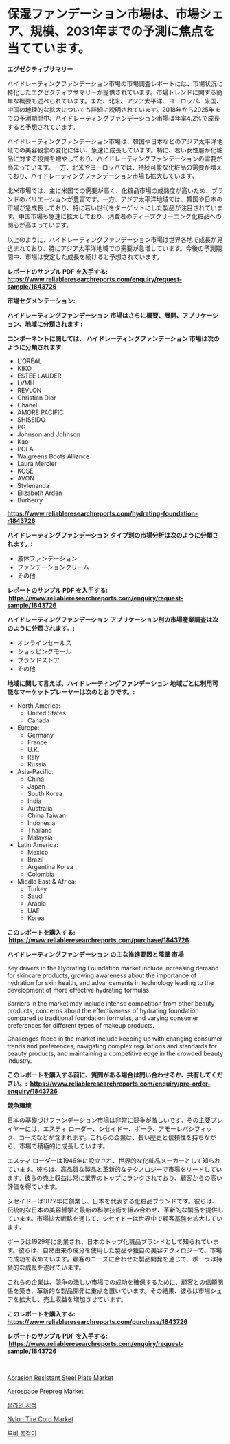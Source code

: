 <p><h1>保湿ファンデーション市場は、市場シェア、規模、2031年までの予測に焦点を当てています。</h1></p><p><strong>エグゼクティブサマリー</strong></p>
<p><p>ハイドレーティングファンデーション市場の市場調査レポートには、市場状況に特化したエグゼクティブサマリーが提供されています。市場トレンドに関する簡単な概要も述べられています。また、北米、アジア太平洋、ヨーロッパ、米国、中国の地理的な拡大についても詳細に説明されています。2018年から2025年までの予測期間中、ハイドレーティングファンデーション市場は年率4.2%で成長すると予想されています。</p><p>ハイドレーティングファンデーション市場は、韓国や日本などのアジア太平洋地域での美容観念の変化に伴い、急速に成長しています。特に、若い女性層が化粧品に対する投資を増やしており、ハイドレーティングファンデーションの需要が高まっています。一方、北米やヨーロッパでは、持続可能な化粧品の需要が増えており、ハイドレーティングファンデーション市場も拡大しています。</p><p>北米市場では、主に米国での需要が高く、化粧品市場の成熟度が高いため、ブランドのバリエーションが豊富です。一方、アジア太平洋地域では、韓国や日本の市場が急成長しており、特に若い世代をターゲットにした製品が注目されています。中国市場も急速に拡大しており、消費者のディープクリーニング化粧品への関心が高まっています。</p><p>以上のように、ハイドレーティングファンデーション市場は世界各地で成長が見込まれており、特にアジア太平洋地域での需要が急増しています。今後の予測期間中、市場は安定した成長を続けると予想されています。</p></p>
<p><strong>レポートのサンプル PDF を入手する: <a href="https://www.reliableresearchreports.com/enquiry/request-sample/1843726">https://www.reliableresearchreports.com/enquiry/request-sample/1843726</a></strong></p>
<p><strong>市場セグメンテーション:</strong></p>
<p><strong> ハイドレーティングファンデーション 市場はさらに概要、展開、アプリケーション、地域に分類されます :</strong></p>
<p><strong>コンポーネントに関しては、 ハイドレーティングファンデーション 市場は次のように分類されます: &nbsp;</strong></p>
<p><ul><li>L'ORÉAL</li><li>KIKO</li><li>ESTEE LAUDER</li><li>LVMH</li><li>REVLON</li><li>Christian Dior</li><li>Chanel</li><li>AMORE PACIFIC</li><li>SHISEIDO</li><li>PG</li><li>Johnson and Johnson</li><li>Kao</li><li>POLA</li><li>Walgreens Boots Alliance</li><li>Laura Mercier</li><li>KOSÉ</li><li>AVON</li><li>Stylenanda</li><li>Elizabeth Arden</li><li>Burberry</li></ul></p>
<p><strong><a href="https://www.reliableresearchreports.com/hydrating-foundation-r1843726">https://www.reliableresearchreports.com/hydrating-foundation-r1843726</a></strong></p>
<p><strong> ハイドレーティングファンデーション タイプ別の市場分析は次のように分類されます。:</strong></p>
<p><ul><li>液体ファンデーション</li><li>ファンデーションクリーム</li><li>その他</li></ul></p>
<p><strong>レポートのサンプル PDF を入手する: &nbsp;<a href="https://www.reliableresearchreports.com/enquiry/request-sample/1843726">https://www.reliableresearchreports.com/enquiry/request-sample/1843726</a></strong></p>
<p><strong> ハイドレーティングファンデーション アプリケーション別の市場産業調査は次のように分類されます。:</strong></p>
<p><ul><li>オンラインセールス</li><li>ショッピングモール</li><li>ブランドストア</li><li>その他</li></ul></p>
<p><strong>地域に関して言えば、ハイドレーティングファンデーション 地域ごとに利用可能なマーケットプレーヤーは次のとおりです。:</strong></p>
<p><ul>
    <li>
        North America:
        <ul>
            <li>United States</li>
            <li>Canada</li>
        </ul>
    </li>
    <li>
        Europe:
        <ul>
            <li>Germany</li>
            <li>France</li>
            <li>U.K.</li>
            <li>Italy</li>
            <li>Russia</li>
        </ul>
    </li>
    <li>
        Asia-Pacific:
        <ul>
            <li>China</li>
            <li>Japan</li>
            <li>South Korea</li>
            <li>India</li>
            <li>Australia</li>
            <li>China Taiwan</li>
            <li>Indonesia</li>
            <li>Thailand</li>
            <li>Malaysia</li>
        </ul>
    </li>
    <li>
        Latin America:
        <ul>
            <li>Mexico</li>
            <li>Brazil</li>
            <li>Argentina Korea</li>
            <li>Colombia</li>
        </ul>
    </li>
    <li>
        Middle East & Africa:
        <ul>
            <li>Turkey</li>
            <li>Saudi</li>
            <li>Arabia</li>
            <li>UAE</li>
            <li>Korea</li>
        </ul>
    </li>
    </ul></p>
<p><strong>このレポートを購入する: &nbsp;<a href="https://www.reliableresearchreports.com/purchase/1843726">https://www.reliableresearchreports.com/purchase/1843726</a></strong></p>
<p><strong>ハイドレーティングファンデーション の主な推進要因と障壁 市場</strong></p>
<p><p>Key drivers in the Hydrating Foundation market include increasing demand for skincare products, growing awareness about the importance of hydration for skin health, and advancements in technology leading to the development of more effective hydrating formulas. </p><p>Barriers in the market may include intense competition from other beauty products, concerns about the effectiveness of hydrating foundation compared to traditional foundation formulas, and varying consumer preferences for different types of makeup products.</p><p>Challenges faced in the market include keeping up with changing consumer trends and preferences, navigating complex regulations and standards for beauty products, and maintaining a competitive edge in the crowded beauty industry.</p></p>
<p><strong>このレポートを購入する前に、質問がある場合は問い合わせるか、共有してください。:&nbsp; <a href="https://www.reliableresearchreports.com/enquiry/pre-order-enquiry/1843726">https://www.reliableresearchreports.com/enquiry/pre-order-enquiry/1843726</a></strong></p>
<p><strong>競争環境</strong></p>
<p><p>日本の基礎づけファンデーション市場は非常に競争が激しいです。その主要プレイヤーには、エスティ ローダー、シセイドー、ポーラ、アモーレパシフィック、コーズなどが含まれます。これらの企業は、長い歴史と信頼性を持ちながら、市場で積極的に成長しています。</p><p>エスティ ローダーは1946年に設立され、世界的な化粧品メーカーとして知られています。彼らは、高品質な製品と革新的なテクノロジーで市場をリードしています。彼らの売上収益は常に業界のトップにランクされており、顧客からの高い評価を得ています。</p><p>シセイドーは1872年に創業し、日本を代表する化粧品ブランドです。彼らは、伝統的な日本の美容哲学と最新の科学技術を組み合わせ、革新的な製品を提供しています。市場拡大戦略を通じて、シセイドーは世界中で顧客基盤を拡大しています。</p><p>ポーラは1929年に創業され、日本のトップ化粧品ブランドとして知られています。彼らは、自然由来の成分を使用した製品や独自の美容テクノロジーで、市場で成功を収めています。顧客のニーズに合わせた製品開発を通じて、ポーラは持続的な成長を遂げています。</p><p>これらの企業は、競争の激しい市場での成功を確保するために、顧客との信頼関係を築き、革新的な製品開発に重点を置いています。その結果、彼らは市場シェアを拡大し、売上収益を増加させています。</p></p>
<p><strong>このレポートを購入する: &nbsp; <a href="https://www.reliableresearchreports.com/purchase/1843726">https://www.reliableresearchreports.com/purchase/1843726</a></strong></p>
<p><strong>レポートのサンプル PDF を入手する: &nbsp;<a href="https://www.reliableresearchreports.com/enquiry/request-sample/1843726">https://www.reliableresearchreports.com/enquiry/request-sample/1843726</a></strong><strong></strong></p>
<p>&nbsp;</p>
<p><p><a href="https://military-diascia-e68.notion.site/Abrasion-Resistant-Steel-Plate-Market-Size-Reflecting-a-Forecast-Till-2031-Market-By-Type-By-Appli-b48453c695624521b8b1c622b3080dc2">Abrasion Resistant Steel Plate Market</a></p><p><a href="https://issuu.com/reportprime-2/docs/aerospace-prepreg-market-size-2030.pptx">Aerospace Prepreg Market</a></p><p><a href="https://medium.com/@kelvinfeenrey98677/%EC%98%A8%EB%9D%BC%EC%9D%B8-%EB%8F%84%EC%84%9C-%EC%8B%9C%EC%9E%A5%EC%9D%80-%EC%8B%9C%EC%9E%A5-%EC%A0%90%EC%9C%A0%EC%9C%A8-%EC%8B%9C%EC%9E%A5-%EB%8F%99%ED%96%A5-%EB%B0%8F-%EC%8B%9C%EC%9E%A5-%EC%84%B1%EC%9E%A5%EC%97%90-%EB%8C%80%ED%95%9C-%EC%A0%95%EB%B3%B4%EB%A5%BC-%EC%A0%9C%EA%B3%B5%ED%95%A9%EB%8B%88%EB%8B%A4-250fff0058d4">온라인 서적</a></p><p><a href="https://issuu.com/reportprime-2/docs/nylon-tire-cord-market-size-2030.pptx">Nylon Tire Cord Market</a></p><p><a href="https://github.com/vs019sa3m8x/Market-Research-Report-List-1/blob/main/587477420584.md">루비 목걸이</a></p></p>